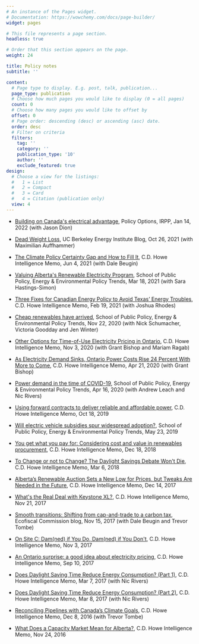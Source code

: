```yaml
---
# An instance of the Pages widget.
# Documentation: https://wowchemy.com/docs/page-builder/
widget: pages

# This file represents a page section.
headless: true

# Order that this section appears on the page.
weight: 24

title: Policy notes
subtitle: ''

content:
  # Page type to display. E.g. post, talk, publication...
  page_type: publication
  # Choose how much pages you would like to display (0 = all pages)
  count: 0
  # Choose how many pages you would like to offset by
  offset: 0
  # Page order: descending (desc) or ascending (asc) date.
  order: desc
  # Filter on criteria
  filters:
    tag: ''
    category: ''
    publication_type: '10'
    author: ''
    exclude_featured: true
design:
  # Choose a view for the listings:
  #   1 = List
  #   2 = Compact
  #   3 = Card
  #   4 = Citation (publication only)
  view: 4
---
```

* <a href="https://policyoptions.irpp.org/magazines/january-2022/building-on-canadas-electrical-advantage/" target="blank">Building on Canada's electrical advantage</a>, Policy Options, IRPP, Jan 14, 2022 (with Jason Dion)

- <a href="https://energyathaas.wordpress.com/2021/10/25/dead-weight-loss/" target="blank">Dead Weight Loss</a>, UC Berkeley Energy Institute Blog, Oct 26, 2021 (with Maximilian Auffhammer)

* <a href="https://www.cdhowe.org/intelligence-memos/buegin-shaffer-%E2%80%93-climate-policy-certainty-gap-and-how-fill-it" target="blank">The Climate Policy Certainty Gap and How to Fill It</a>, C.D. Howe Intelligence Memo, Jun 4, 2021 (with Dale Beugin)

- <a href="https://www.policyschool.ca/wp-content/uploads/2021/03/EEP-trends-Shaffer.pdf" target="blank">Valuing Alberta's Renewable Electricity Program</a>, School of Public Policy, Energy & Environmental Policy Trends, Mar 18, 2021 (with Sara Hastings-Simon)

* <a href="https://www.cdhowe.org/intelligence-memos/shaffer-rhodes-%E2%80%93-three-fixes-canadian-energy-policy-avoid-texas%E2%80%99-energy-troubles" target="blank">Three Fixes for Canadian Energy Policy to Avoid Texas’ Energy Troubles</a>, C.D. Howe Intelligence Memo, Feb 19, 2021 (with Joshua Rhodes)

- <a href="https://www.policyschool.ca/wp-content/uploads/2020/11/Energy-Trends-Renewables-Nov.pdf" target="blank">Cheap renewables have arrived</a>, School of Public Policy, Energy & Environmental Policy Trends, Nov 22, 2020 (with Nick Schumacher, Victoria Goodday and Jen Winter)

* <a href="https://www.cdhowe.org/intelligence-memos/bishop-shaffer-ragab-%E2%80%93-other-options-time-use-electricity-pricing-ontario" target="blank">Other Options for Time-of-Use Electricity Pricing in Ontario</a>, C.D. Howe Intelligence Memo, Nov 3, 2020 (with Grant Bishop and Mariam Ragab)

- <a href="https://www.cdhowe.org/intelligence-memos/bishop-shaffer-%E2%80%93-electricity-demand-sinks-ontario-power-costs-rise-24-percent" target="blank">As Electricity Demand Sinks, Ontario Power Costs Rise 24 Percent With More to Come</a>, C.D. Howe Intelligence Memo, Apr 21, 2020 (with Grant Bishop)

* <a href="https://www.policyschool.ca/wp-content/uploads/2020/04/EE-policy-trends-power-and-covid.pdf" target="blank">Power demand in the time of COVID-19</a>, School of Public Policy, Energy & Environmental Policy Trends, Apr 16, 2020 (with Andrew Leach and Nic Rivers)

- <a href="https://www.cdhowe.org/intelligence-memos/blake-shaffer-%E2%80%93-using-forward-contracts-deliver-reliable-and-affordable-power" target="blank">Using forward contracts to deliver reliable and affordable power</a>, C.D. Howe Intelligence Memo, Oct 18, 2019

* <a href="https://www.policyschool.ca/wp-content/uploads/2019/05/EEPT-Electrick-Vehicle-Rebates-Shaffer-final.pdf" target="blank">Will electric vehicle subsidies spur widespread adoption?</a>, School of Public Policy, Energy & Environmental Policy Trends, May 23, 2019

- <a href="https://www.cdhowe.org/intelligence-memos/blake-shaffer-you-get-what-you-pay-cost-and-value-renewables-procurement" target="blank">You get what you pay for: Considering cost and value in renewables procurement</a>, C.D. Howe Intelligence Memo, Dec 18, 2018

* <a href="https://www.cdhowe.org/intelligence-memos/blake-shaffer-change-or-not-change-daylight-savings-debate-won%E2%80%99t-die" target="blank">To Change or not to Change? The Daylight Savings Debate Won't Die</a>, C.D. Howe Intelligence Memo, Mar 6, 2018

- <a href="https://cdhowe.org/intelligence-memos/blake-shaffer-alberta%E2%80%99s-renewable-auction-sets-new-low-prices-tweaks-are-needed" target="blank">Alberta’s Renewable Auction Sets a New Low for Prices, but Tweaks Are Needed in the Future</a>, C.D. Howe Intelligence Memo, Dec 14, 2017

* <a href="hhttps://www.cdhowe.org/intelligence-memos/blake-shaffer-whats-real-deal-keystone-xl" target="blank">What's the Real Deal with Keystone XL?</a>, C.D. Howe Intelligence Memo, Nov 21, 2017

- <a href="https://ecofiscal.ca/2017/11/15/smooth-transitions-shifting-from-cap-and-trade-to-a-carbon-tax/" target="blank">Smooth transitions: Shifting from cap-and-trade to a carbon tax</a>, Ecofiscal Commission blog, Nov 15, 2017 (with Dale Beugin and Trevor Tombe)

* <a href="https://www.cdhowe.org/intelligence-memos/blake-shaffer-damnmed-if-you-do-damnmed-if-you-don%E2%80%99t" target="blank">On Site C: Dam(ned) if You Do, Dam(ned) if You Don't</a>, C.D. Howe Intelligence Memo, Nov 3, 2017

- <a href="https://www.cdhowe.org/intelligence-memos/blake-shaffer-ontario-surprise-good-idea-about-electricity-pricing" target="blank">An Ontario surprise: a good idea about electricity pricing</a>, C.D. Howe Intelligence Memo, Sep 10, 2017

* <a href="https://www.cdhowe.org/intelligence-memos/rivers-shaffer-does-daylight-saving-time-reduce-energy-consumption-part-1" target="blank">Does Daylight Saving Time Reduce Energy Consumption? (Part 1)</a>, C.D. Howe Intelligence Memo, Mar 7, 2017 (with Nic Rivers)

- <a href="https://www.cdhowe.org/intelligence-memos/rivers-and-shaffer-does-daylight-saving-time-reduce-energy-consumption-part-2" target="blank">Does Daylight Saving Time Reduce Energy Consumption? (Part 2)</a>, C.D. Howe Intelligence Memo, Mar 8, 2017 (with Nic Rivers)

* <a href="https://www.cdhowe.org/intelligence-memos/shaffer-and-tombe-reconciling-pipelines-canada%E2%80%99s-climate-goals" target="blank">Reconciling Pipelines with Canada’s Climate Goals</a>, C.D. Howe Intelligence Memo, Dec 8, 2016 (with Trevor Tombe)

- <a href="https://www.cdhowe.org/intelligence-memos/blake-shaffer-what-does-capacity-market-mean-alberta" target="blank">What Does a Capacity Market Mean for Alberta?</a>, C.D. Howe Intelligence Memo, Nov 24, 2016

